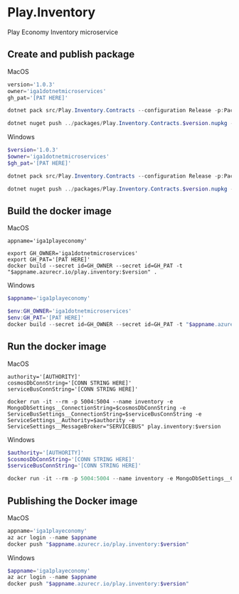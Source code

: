 # Play.Inventory

Play Economy Inventory microservice

## Create and publish package

MacOS

```powershell
version='1.0.3'
owner='iga1dotnetmicroservices'
gh_pat='[PAT HERE]'

dotnet pack src/Play.Inventory.Contracts --configuration Release -p:PackageVersion=$version -p:RepositoryUrl=https://github.com/$owner/play.inventory.git -o ../packages

dotnet nuget push ../packages/Play.Inventory.Contracts.$version.nupkg --api-key $gh_pat --source "github"
```

Windows

```powershell
$version='1.0.3'
$owner='iga1dotnetmicroservices'
$gh_pat='[PAT HERE]'

dotnet pack src/Play.Inventory.Contracts --configuration Release -p:PackageVersion=$version -p:RepositoryUrl=https://github.com/$owner/play.inventory.git -o ../packages

dotnet nuget push ../packages/Play.Inventory.Contracts.$version.nupkg --api-key $gh_pat --source "github"
```

## Build the docker image

MacOS

```shell
appname='iga1playeconomy'

export GH_OWNER='iga1dotnetmicroservices'
export GH_PAT='[PAT HERE]'
docker build --secret id=GH_OWNER --secret id=GH_PAT -t "$appname.azurecr.io/play.inventory:$version" .
```

Windows

```powershell
$appname='iga1playeconomy'

$env:GH_OWNER='iga1dotnetmicroservices'
$env:GH_PAT='[PAT HERE]'
docker build --secret id=GH_OWNER --secret id=GH_PAT -t "$appname.azurecr.io/play.inventory:$version" .
```

## Run the docker image

MacOS

```shell
authority='[AUTHORITY]'
cosmosDbConnString='[CONN STRING HERE]'
serviceBusConnString='[CONN STRING HERE]'

docker run -it --rm -p 5004:5004 --name inventory -e MongoDbSettings__ConnectionString=$cosmosDbConnString -e ServiceBusSettings__ConnectionString=$serviceBusConnString -e ServiceSettings__Authority=$authority -e ServiceSettings__MessageBroker="SERVICEBUS" play.inventory:$version
```

Windows

```powershell
$authority='[AUTHORITY]'
$cosmosDbConnString='[CONN STRING HERE]'
$serviceBusConnString='[CONN STRING HERE]'

docker run -it --rm -p 5004:5004 --name inventory -e MongoDbSettings__ConnectionString=$cosmosDbConnString -e ServiceBusSettings__ConnectionString=$serviceBusConnString -e ServiceSettings__Authority=$authority -e ServiceSettings__MessageBroker="SERVICEBUS" play.inventory:$version
```

## Publishing the Docker image


MacOS

```powershell
appname='iga1playeconomy'
az acr login --name $appname
docker push "$appname.azurecr.io/play.inventory:$version"
```

Windows

```powershell
$appname='iga1playeconomy'
az acr login --name $appname
docker push "$appname.azurecr.io/play.inventory:$version"
```
